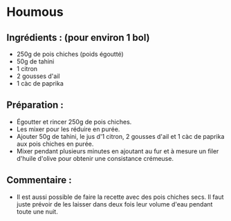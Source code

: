 # Houmous

## Ingrédients : (pour environ 1 bol)
* 250g de pois chiches (poids égoutté)
* 50g de tahini
* 1 citron
* 2 gousses d'ail
* 1 càc de paprika

## Préparation :
* Égoutter et rincer 250g de pois chiches.
* Les mixer pour les réduire en purée.
* Ajouter 50g de tahini, le jus d'1 citron, 2 gousses d'ail et 1 càc de paprika aux pois chiches en purée.
* Mixer pendant plusieurs minutes en ajoutant au fur et à mesure un filer d'huile d'olive pour obtenir une consistance crémeuse.

## Commentaire :
* Il est aussi possible de faire la recette avec des pois chiches secs. Il faut juste prévoir de les laisser dans deux fois leur volume d'eau pendant toute une nuit.